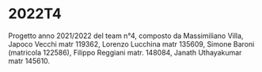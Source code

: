 # 2022T4

Progetto anno 2021/2022 del team n°4, composto da Massimiliano Villa, Japoco Vecchi matr 119362, Lorenzo Lucchina matr 135609, Simone Baroni (matricola 122586), Filippo Reggiani matr. 148084, Janath Uthayakumar matr 145610. 



